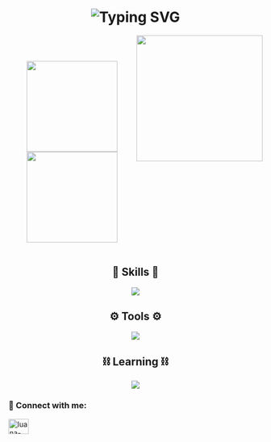 <h1 align="center">
    <img src="https://readme-typing-svg.herokuapp.com?font=Righteous&size=35&duration=4000&pause=1000&color=F7F7F7&center=true&vCenter=true&random=false&width=500&height=70&lines=Hi+There+%F0%9F%92%AC;I'm+Dev+Luana!" alt="Typing SVG" />
</h1>

<img align="right" src="https://cdn.discordapp.com/attachments/1087133504296472707/1232752734709747843/animated-gif-maker.gif?ex=662a99f3&is=66294873&hm=96ebc1eab561140eeb10cadf0ff90bbe6181a06395d5488801793c2bb20644d3&" height="250px"/>
<br/>

<br/>
<br/>
<div align="center">
  <img height="180cm" src="https://github-readme-stats.vercel.app/api?username=luanacostav&theme=midnight-purple&show_icons=true&bg_color=00000000&rank_icon=github"/>
  <img height="180cm" src="https://github-readme-stats.vercel.app/api/top-langs/?username=luanacostav&layout=compact&theme=midnight-purple&bg_color=00000000"/>
</div>
<br/>
<h2 align="center">🔗 Skills 🔗</h2>
<div align="center">
  <a href="https://skillicons.dev">
    <img src="https://skillicons.dev/icons?i=py,js,html,css,ts,c"/>
  </a>
</div>
<h2 align="center">⚙ Tools ⚙</h2>
<div align="center">
  <a href="https://skillicons.dev">
    <img src="https://skillicons.dev/icons?i=git,vscode,anaconda,replit,stackoverflow"/>
  </a>
</div>
<h2 align="center">⛓ Learning ⛓</h2>
<div align="center">
  <a href="https://skillicons.dev">
    <img src="https://skillicons.dev/icons?i=django,mysql"/>
  </a>
</div>

<h3 align="left">📍 Connect with me:</h3>
<p align="left">
  <a href="https://linkedin.com/in/luana-costa-vasconcelos-613707287" target="blank">
    <img align="center" src="https://raw.githubusercontent.com/rahuldkjain/github-profile-readme-generator/master/src/images/icons/Social/linked-in-alt.svg" alt="luana-costa-vasconcelos-613707287" height="30" width="40" />
  </a>
<p>
